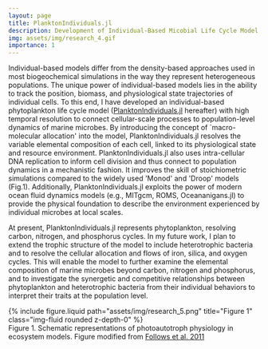 ```yaml
---
layout: page
title: PlanktonIndividuals.jl
description: Development of Individual-Based Micobial Life Cycle Model
img: assets/img/research_4.gif
importance: 1
---
```


Individual-based models differ from the density-based approaches used in most biogeochemical simulations in the way they represent heterogeneous populations. The unique power of individual-based models lies in the ability to track the position, biomass, and physiological state trajectories of individual cells. To this end, I have developed an individual-based phytoplankton life cycle model ([PlanktonIndividuals.jl](https://juliaocean.github.io/PlanktonIndividuals.jl/dev/) hereafter) with high temporal resolution to connect cellular-scale processes to population-level dynamics of marine microbes. By introducing the concept of `macro-molecular allocation' into the model, PlanktonIndividuals.jl resolves the variable elemental composition of each cell, linked to its physiological state and resource environment. PlanktonIndividuals.jl also uses intra-cellular DNA replication to inform cell division and thus connect to population dynamics in a mechanistic fashion.
It improves the skill of stoichiometric simulations compared to the widely used 'Monod' and 'Droop' models (Fig.1). Additionally, PlanktonIndividuals.jl exploits the power of modern ocean fluid dynamics models (e.g., MITgcm, ROMS, Oceananigans.jl) to provide the physical foundation to describe the environment experienced by individual microbes at local scales.

At present, PlanktonIndividuals.jl represents phytoplankton, resolving carbon, nitrogen, and phosphorus cycles. In my future work, I plan to extend the trophic structure of the model to include heterotrophic bacteria and to resolve the cellular allocation and flows of iron, silica, and oxygen cycles. This will enable the model to further examine the elemental composition of marine microbes beyond carbon, nitrogen and phosphorus, and to investigate the synergetic and competitive relationships between phytoplankton and heterotrophic bacteria from their individual behaviors to interpret their traits at the population level.

<div class="row">
    <div class="col-sm mt-3 mt-md-0">
        {% include figure.liquid path="assets/img/research_5.png" title="Figure 1" class="img-fluid rounded z-depth-0" %}
    </div>
</div>
<div class="caption">
    Figure 1. Schematic representations of photoautotroph physiology in ecosystem models. Figure modified from <a href= "https://www.annualreviews.org/doi/10.1146/annurev-marine-120709-142848">Follows et al. 2011</a> 
</div>
